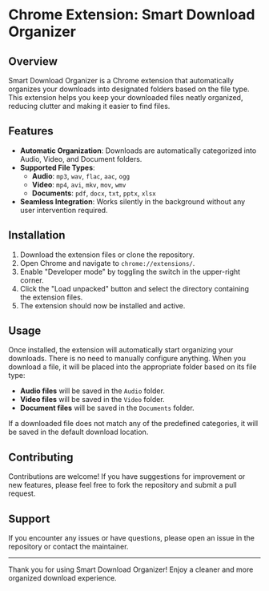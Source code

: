 # Chrome Extension: Smart Download Organizer

## Overview

Smart Download Organizer is a Chrome extension that automatically organizes your downloads into designated folders based on the file type. This extension helps you keep your downloaded files neatly organized, reducing clutter and making it easier to find files.

## Features

- **Automatic Organization**: Downloads are automatically categorized into Audio, Video, and Document folders.
- **Supported File Types**:
  - **Audio**: `mp3`, `wav`, `flac`, `aac`, `ogg`
  - **Video**: `mp4`, `avi`, `mkv`, `mov`, `wmv`
  - **Documents**: `pdf`, `docx`, `txt`, `pptx`, `xlsx`
- **Seamless Integration**: Works silently in the background without any user intervention required.

## Installation

1. Download the extension files or clone the repository.
2. Open Chrome and navigate to `chrome://extensions/`.
3. Enable "Developer mode" by toggling the switch in the upper-right corner.
4. Click the "Load unpacked" button and select the directory containing the extension files.
5. The extension should now be installed and active.

## Usage

Once installed, the extension will automatically start organizing your downloads. There is no need to manually configure anything. When you download a file, it will be placed into the appropriate folder based on its file type:

- **Audio files** will be saved in the `Audio` folder.
- **Video files** will be saved in the `Video` folder.
- **Document files** will be saved in the `Documents` folder.

If a downloaded file does not match any of the predefined categories, it will be saved in the default download location.

## Contributing

Contributions are welcome! If you have suggestions for improvement or new features, please feel free to fork the repository and submit a pull request.

## Support

If you encounter any issues or have questions, please open an issue in the repository or contact the maintainer.

---

Thank you for using Smart Download Organizer! Enjoy a cleaner and more organized download experience.

